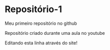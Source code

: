 # Repositório-1
 Meu primeiro repositório no github

 Repositório criado durante uma aula no youtube

 Editando esta linha através do site!
